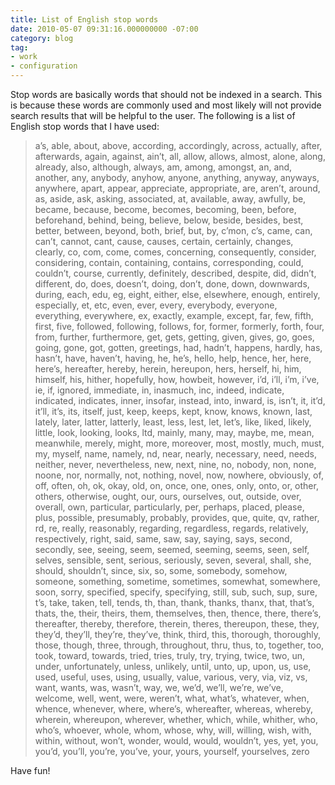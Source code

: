 ```yaml
---
title: List of English stop words
date: 2010-05-07 09:31:16.000000000 -07:00
category: blog
tag:
- work
- configuration
---
```

Stop words are basically words that should not be indexed in a search. This is because these words are commonly used and most likely will not provide search results that will be helpful to the user. The following is a list of English stop words that I have used:

> a’s, able, about, above, according, accordingly, across, actually, after, afterwards, again, against, ain’t, all, allow, allows, almost, alone, along, already, also, although, always, am, among, amongst, an, and, another, any, anybody, anyhow, anyone, anything, anyway, anyways, anywhere, apart, appear, appreciate, appropriate, are, aren’t, around, as, aside, ask, asking, associated, at, available, away, awfully, be, became, because, become, becomes, becoming, been, before, beforehand, behind, being, believe, below, beside, besides, best, better, between, beyond, both, brief, but, by, c’mon, c’s, came, can, can’t, cannot, cant, cause, causes, certain, certainly, changes, clearly, co, com, come, comes, concerning, consequently, consider, considering, contain, containing, contains, corresponding, could, couldn’t, course, currently, definitely, described, despite, did, didn’t, different, do, does, doesn’t, doing, don’t, done, down, downwards, during, each, edu, eg, eight, either, else, elsewhere, enough, entirely, especially, et, etc, even, ever, every, everybody, everyone, everything, everywhere, ex, exactly, example, except, far, few, fifth, first, five, followed, following, follows, for, former, formerly, forth, four, from, further, furthermore, get, gets, getting, given, gives, go, goes, going, gone, got, gotten, greetings, had, hadn’t, happens, hardly, has, hasn’t, have, haven’t, having, he, he’s, hello, help, hence, her, here, here’s, hereafter, hereby, herein, hereupon, hers, herself, hi, him, himself, his, hither, hopefully, how, howbeit, however, i’d, i’ll, i’m, i’ve, ie, if, ignored, immediate, in, inasmuch, inc, indeed, indicate, indicated, indicates, inner, insofar, instead, into, inward, is, isn’t, it, it’d, it’ll, it’s, its, itself, just, keep, keeps, kept, know, knows, known, last, lately, later, latter, latterly, least, less, lest, let, let’s, like, liked, likely, little, look, looking, looks, ltd, mainly, many, may, maybe, me, mean, meanwhile, merely, might, more, moreover, most, mostly, much, must, my, myself, name, namely, nd, near, nearly, necessary, need, needs, neither, never, nevertheless, new, next, nine, no, nobody, non, none, noone, nor, normally, not, nothing, novel, now, nowhere, obviously, of, off, often, oh, ok, okay, old, on, once, one, ones, only, onto, or, other, others, otherwise, ought, our, ours, ourselves, out, outside, over, overall, own, particular, particularly, per, perhaps, placed, please, plus, possible, presumably, probably, provides, que, quite, qv, rather, rd, re, really, reasonably, regarding, regardless, regards, relatively, respectively, right, said, same, saw, say, saying, says, second, secondly, see, seeing, seem, seemed, seeming, seems, seen, self, selves, sensible, sent, serious, seriously, seven, several, shall, she, should, shouldn’t, since, six, so, some, somebody, somehow, someone, something, sometime, sometimes, somewhat, somewhere, soon, sorry, specified, specify, specifying, still, sub, such, sup, sure, t’s, take, taken, tell, tends, th, than, thank, thanks, thanx, that, that’s, thats, the, their, theirs, them, themselves, then, thence, there, there’s, thereafter, thereby, therefore, therein, theres, thereupon, these, they, they’d, they’ll, they’re, they’ve, think, third, this, thorough, thoroughly, those, though, three, through, throughout, thru, thus, to, together, too, took, toward, towards, tried, tries, truly, try, trying, twice, two, un, under, unfortunately, unless, unlikely, until, unto, up, upon, us, use, used, useful, uses, using, usually, value, various, very, via, viz, vs, want, wants, was, wasn’t, way, we, we’d, we’ll, we’re, we’ve, welcome, well, went, were, weren’t, what, what’s, whatever, when, whence, whenever, where, where’s, whereafter, whereas, whereby, wherein, whereupon, wherever, whether, which, while, whither, who, who’s, whoever, whole, whom, whose, why, will, willing, wish, with, within, without, won’t, wonder, would, would, wouldn’t, yes, yet, you, you’d, you’ll, you’re, you’ve, your, yours, yourself, yourselves, zero

Have fun!
